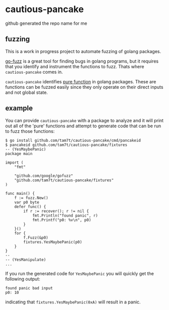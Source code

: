 # cautious-pancake
github generated the repo name for me

## fuzzing
This is a work in progress project to automate fuzzing of golang packages.

[go-fuzz](https://github.com/dvyukov/go-fuzz) is a great tool for finding bugs in golang programs, but it
requires that you identify and instrument the functions to fuzz. Thats where `cautious-pancake` comes in.

`cautious-pancake` identifies [pure function](https://en.wikipedia.org/wiki/Pure_function) in golang packages.
These are functions can be fuzzed easily since they only operate on their direct inputs and not global
state.


## example
You can provide `cautious-pancake` with a package to analyze and it will print out all of the 'pure' functions
and attempt to generate code that can be run to fuzz those functions:

```
$ go install github.com/tam7t/cautious-pancake/cmd/pancakeid
$ pancakeid github.com/tam7t/cautious-pancake/fixtures
-- (YesMaybePanic)
package main

import (
	"fmt"

	"github.com/google/gofuzz"
	"github.com/tam7t/cautious-pancake/fixtures"
)

func main() {
	f := fuzz.New()
	var p0 byte
	defer func() {
		if r := recover(); r != nil {
			fmt.Println("found panic", r)
			fmt.Printf("p0: %v\n", p0)
		}
	}()
	for {
		f.Fuzz(&p0)
		fixtures.YesMaybePanic(p0)
	}
}
--
-- (YesManipulate)
...
```
If you run the generated code for `YesMaybePanic` you will quickly get the following output:
```
found panic bad input
p0: 10
```
indicating that `fixtures.YesMaybePanic(0xA)` will result in a panic.
